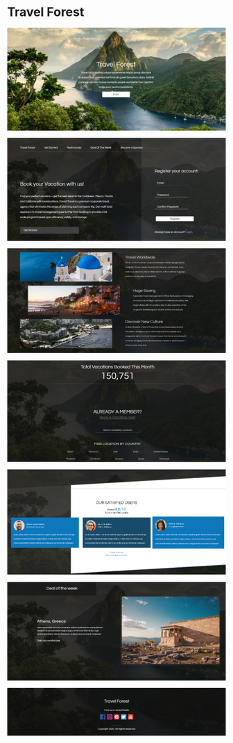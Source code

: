 # Travel Forest

![](https://github.com/JayantGoel001/Travel-Forest/blob/master/screenshots/ss1.png)

![](https://github.com/JayantGoel001/Travel-Forest/blob/master/screenshots/ss2.png)

![](https://github.com/JayantGoel001/Travel-Forest/blob/master/screenshots/ss3.png)

![](https://github.com/JayantGoel001/Travel-Forest/blob/master/screenshots/ss4.png)

![](https://github.com/JayantGoel001/Travel-Forest/blob/master/screenshots/ss5.png)

![](https://github.com/JayantGoel001/Travel-Forest/blob/master/screenshots/ss6.png)

![](https://github.com/JayantGoel001/Travel-Forest/blob/master/screenshots/ss7.png)
